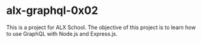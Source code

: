 # alx-graphql-0x02
This is a project for ALX School. The objective of this project is to learn how to use GraphQL with Node.js and Express.js.